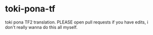# toki-pona-tf
toki pona TF2 translation. PLEASE open pull requests if you have edits, i don't really wanna do this all myself.
